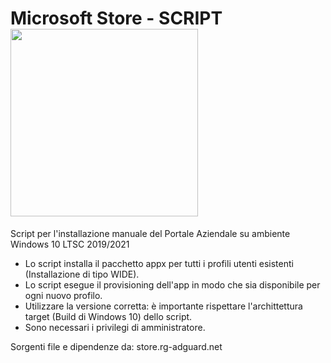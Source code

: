 # Microsoft Store - SCRIPT <img align="center" width="300" height="300" src="https://www.windowsblogitalia.com/wp-content/uploads/2021/07/Microsoft-Store-per-Windows-11-Nuova-icona.png">

Script per l'installazione manuale del Portale Aziendale su ambiente Windows 10 LTSC 2019/2021

- Lo script installa il pacchetto appx per tutti i profili utenti esistenti (Installazione di tipo WIDE).
- Lo script esegue il provisioning dell'app in modo che sia disponibile per ogni nuovo profilo.
- Utilizzare la versione corretta: è importante rispettare l'archittettura target (Build di Windows 10) dello script.
- Sono necessari i privilegi di amministratore.

Sorgenti file e dipendenze da: store.rg-adguard.net

